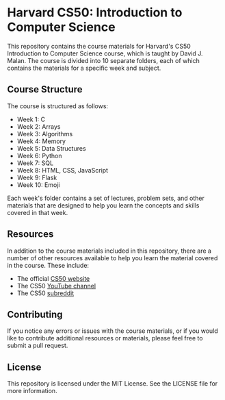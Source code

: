 # Harvard CS50: Introduction to Computer Science
This repository contains the course materials for Harvard's CS50 Introduction to Computer Science course, which is taught by David J. Malan. The course is divided into 10 separate folders, each of which contains the materials for a specific week and subject.

## Course Structure
The course is structured as follows:

- Week 1: C
- Week 2: Arrays
- Week 3: Algorithms
- Week 4: Memory
- Week 5: Data Structures
- Week 6: Python
- Week 7: SQL
- Week 8: HTML, CSS, JavaScript
- Week 9: Flask
- Week 10: Emoji

Each week's folder contains a set of lectures, problem sets, and other materials that are designed to help you learn the concepts and skills covered in that week.

## Resources
In addition to the course materials included in this repository, there are a number of other resources available to help you learn the material covered in the course. These include:

- The official [CS50 website](https://www.edx.org/cs50)
- The CS50 [YouTube channel](https://www.youtube.com/user/cs50tv)
- The CS50 [subreddit](https://www.reddit.com/r/cs50/)

## Contributing
If you notice any errors or issues with the course materials, or if you would like to contribute additional resources or materials, please feel free to submit a pull request.

## License
This repository is licensed under the MIT License. See the LICENSE file for more information.
